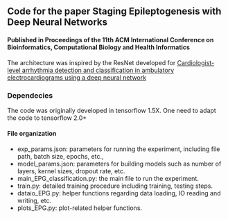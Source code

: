 ## Code for the paper Staging Epileptogenesis with Deep Neural Networks
#### Published in Proceedings of the 11th ACM International Conference on Bioinformatics, Computational Biology and Health Informatics

The architecture was inspired by the ResNet developed for [Cardiologist-level arrhythmia detection and classification in ambulatory electrocardiograms using a deep neural network](https://www.nature.com/articles/s41591-018-0268-3?source=techstories.org
) 

### Dependecies
The code was originally developed in tensorflow 1.5X. One need to adapt the code to tensorflow 2.0+

#### File organization
* exp_params.json: parameters for running the experiment, including file path, batch size, epochs, etc., 
* model_params.json: parameters for building models such as number of layers, kernel sizes, dropout rate, etc.
* main_EPG_classification.py: the main file to run the experiment.
* train.py: detailed training procedure including training, testing steps.
* dataio_EPG.py: helper functions regarding data loading, IO reading and writing, etc.
* plots_EPG.py: plot-related helper functions.

